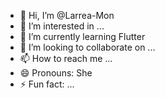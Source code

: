 - 👋 Hi, I’m @Larrea-Mon
- 👀 I’m interested in ...
- 🌱 I’m currently learning Flutter
- 💞️ I’m looking to collaborate on ...
- 📫 How to reach me ...
- 😄 Pronouns: She
- ⚡ Fun fact: ...

<!---
Larrea-Mon/Larrea-Mon is a ✨ special ✨ repository because its `README.md` (this file) appears on your GitHub profile.
You can click the Preview link to take a look at your changes.
--->
